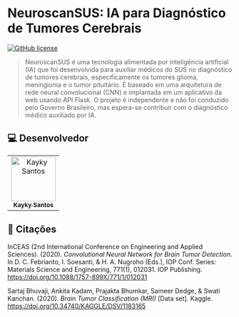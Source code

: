 # NeuroscanSUS: IA para Diagnóstico de Tumores Cerebrais

[![GitHub license](https://img.shields.io/badge/license-MIT-blue.svg)](https://github.com/diasKayky/Neuroscan-AI/blob/main/LICENSE)

> NeuroscanSUS é uma tecnologia alimentada por inteligência artificial (IA) que foi desenvolvida para auxiliar médicos do SUS no diagnóstico de tumores cerebrais, especificamente os tumores glioma, meningioma e o tumor pituitário. É baseado em uma arquitetura de rede neural convolucional (CNN) e implantada em um aplicativo da web usando API Flask. O projeto é independente e não foi conduzido pelo Governo Brasileiro, mas espera-se contribuir com o diagnóstico médico auxiliado por IA.


##  💻 Desenvolvedor

<table>
  <tr>
    <td align="center">
      <a href="https://www.linkedin.com/in/kayky-dias/">
        <img src="https://avatars.githubusercontent.com/u/75142111?v=4" width="100px;" alt="Kayky Santos"/><br>
        <sub>
          <b>Kayky Santos</b>
        </sub>
      </a>
    </td>
  </tr>
</table>

## 📜 Citações

InCEAS (2nd International Conference on Engineering and Applied Sciences). (2020). <i>Convolutional Neural Network for Brain Tumor Detection</i>. In D. C. Febrianto, I. Soesanti, & H. A. Nugroho (Eds.), IOP Conf. Series: Materials Science and Engineering, 771(1), 012031. IOP Publishing. https://doi.org/10.1088/1757-899X/771/1/012031

Sartaj Bhuvaji, Ankita Kadam, Prajakta Bhumkar, Sameer Dedge, &amp; Swati Kanchan. (2020). <i>Brain Tumor Classification (MRI)</i> [Data set]. Kaggle. https://doi.org/10.34740/KAGGLE/DSV/1183165
